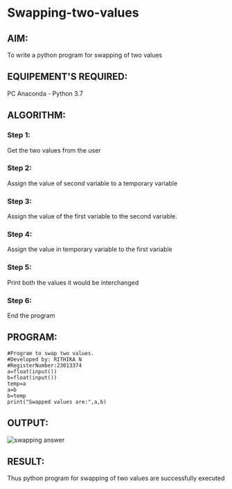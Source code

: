 # Swapping-two-values
## AIM:
To write a python program for swapping of two values
## EQUIPEMENT'S REQUIRED: 
PC
Anaconda - Python 3.7
## ALGORITHM: 
### Step 1:
Get the two values from the user
### Step 2: 
Assign the value of second variable to a temporary variable 
### Step 3: 
Assign the value of the first variable to the second variable.
### Step 4:  
Assign the value in temporary variable to the first variable
### Step 5: 
Print both the values it would be interchanged
### Step 6: 
End the program
## PROGRAM:
```
#Program to swap two values.
#Developed by: RITHIKA N
#RegisterNumber:23013374
a=float(input())
b=float(input())
temp=a
a=b
b=temp
print("Swapped values are:",a,b)
```

## OUTPUT:
![swapping answer](https://github.com/Rithikachezhian/Swapping-two-values/assets/145742406/f0b12d1c-6ea1-460f-9869-7ee8cfff6f03)


## RESULT:
Thus python program for swapping of two values are successfully executed



